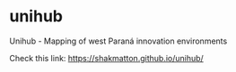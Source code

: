 # unihub
Unihub - Mapping of west Paraná innovation environments 

Check this link:
https://shakmatton.github.io/unihub/
